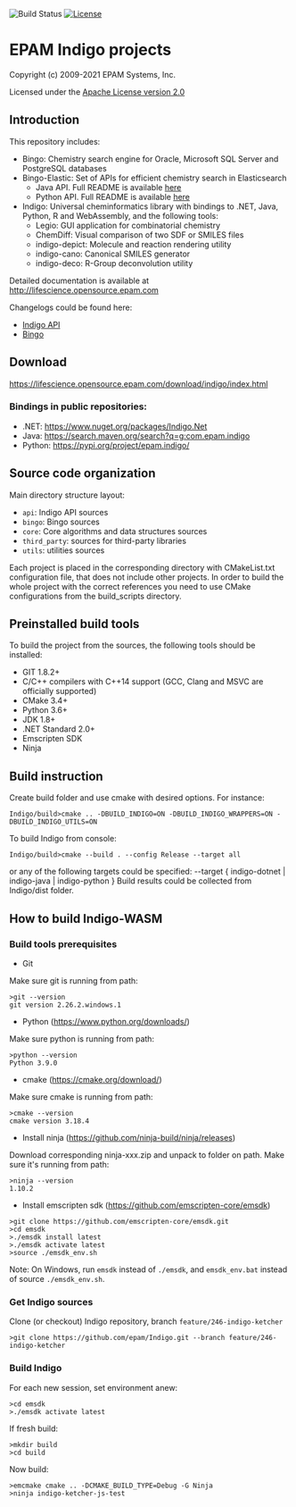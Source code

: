 ![Build Status](https://github.com/epam/indigo/workflows/CI/badge.svg)
[![License](https://img.shields.io/badge/License-Apache%202.0-blue.svg)](https://opensource.org/licenses/Apache-2.0)

# EPAM Indigo projects #

Copyright (c) 2009-2021 EPAM Systems, Inc.

Licensed under the [Apache License version 2.0](LICENSE)

## Introduction ##

This repository includes:

* Bingo: Chemistry search engine for Oracle, Microsoft SQL Server and PostgreSQL databases
* Bingo-Elastic: Set of APIs for efficient chemistry search in Elasticsearch
  - Java API. Full README is available [here](/bingo/bingo-elastic/java/README.md)
  - Python API. Full README is available [here](/api/bingo-elastic/python/README.md)
* Indigo: Universal cheminformatics library with bindings to .NET, Java, Python, R and WebAssembly, and the following tools:
  - Legio: GUI application for combinatorial chemistry
  - ChemDiff: Visual comparison of two SDF or SMILES files
  - indigo-depict: Molecule and reaction rendering utility
  - indigo-cano: Canonical SMILES generator
  - indigo-deco: R-Group deconvolution utility

Detailed documentation is available at <http://lifescience.opensource.epam.com>

Changelogs could be found here:
* [Indigo API](/api/CHANGELOG.md)
* [Bingo](/bingo/CHANGELOG.md)

## Download ##
<https://lifescience.opensource.epam.com/download/indigo/index.html>

### Bindings in public repositories:
* .NET: <https://www.nuget.org/packages/Indigo.Net>
* Java: <https://search.maven.org/search?q=g:com.epam.indigo>
* Python: <https://pypi.org/project/epam.indigo/>

## Source code organization ##

Main directory structure layout:
* `api`: Indigo API sources
* `bingo`: Bingo sources
* `core`: Core algorithms and data structures sources
* `third_party`: sources for third-party libraries
* `utils`: utilities sources

Each project is placed in the corresponding directory with CMakeList.txt configuration
file, that does not include other projects. In order to build the whole project with the
correct references you need to use CMake configurations from the build_scripts directory.

## Preinstalled build tools ##

To build the project from the sources, the following tools should be installed:

* GIT 1.8.2+
* C/C++ compilers with C++14 support (GCC, Clang and MSVC are officially supported)
* CMake 3.4+
* Python 3.6+
* JDK 1.8+
* .NET Standard 2.0+
* Emscripten SDK
* Ninja

## Build instruction ##

Create build folder and use cmake with desired options. For instance:

```
Indigo/build>cmake .. -DBUILD_INDIGO=ON -DBUILD_INDIGO_WRAPPERS=ON -DBUILD_INDIGO_UTILS=ON
```

To build Indigo from console:
```
Indigo/build>cmake --build . --config Release --target all
```

or any of the following targets could be specified: --target { indigo-dotnet | indigo-java | indigo-python }
Build results could be collected from Indigo/dist folder.

## How to build Indigo-WASM ##

### Build tools prerequisites ###

* Git

Make sure git is running from path:
```
>git --version
git version 2.26.2.windows.1
```

* Python (https://www.python.org/downloads/)

Make sure python is running from path:
```
>python --version
Python 3.9.0
```

* cmake (https://cmake.org/download/)

Make sure cmake is running from path:
```
>cmake --version
cmake version 3.18.4
```

* Install ninja (https://github.com/ninja-build/ninja/releases)

Download corresponding ninja-xxx.zip and unpack to folder on path.
Make sure it's running from path:
```
>ninja --version
1.10.2
```

* Install emscripten sdk (https://github.com/emscripten-core/emsdk)

```
>git clone https://github.com/emscripten-core/emsdk.git
>cd emsdk
>./emsdk install latest
>./emsdk activate latest
>source ./emsdk_env.sh
```

Note: On Windows, run `emsdk` instead of `./emsdk`, and `emsdk_env.bat` instead of source `./emsdk_env.sh`.

### Get Indigo sources ###

Clone (or checkout) Indigo repository, branch `feature/246-indigo-ketcher`

```
>git clone https://github.com/epam/Indigo.git --branch feature/246-indigo-ketcher 
```

### Build Indigo ###

For each new session, set environment anew:
```
>cd emsdk
>./emsdk activate latest
```

If fresh build:
```
>mkdir build
>cd build
```

Now build:
```
>emcmake cmake .. -DCMAKE_BUILD_TYPE=Debug -G Ninja
>ninja indigo-ketcher-js-test
```

